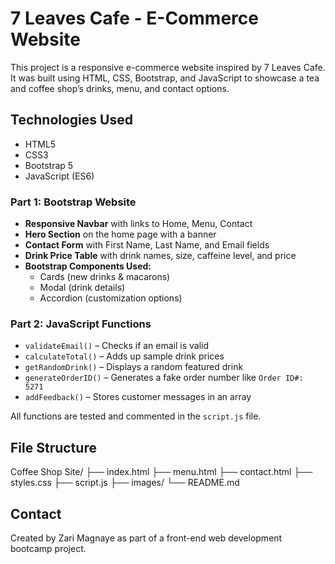 # 7 Leaves Cafe - E-Commerce Website

This project is a responsive e-commerce website inspired by 7 Leaves Cafe.
It was built using HTML, CSS, Bootstrap, and JavaScript to showcase a tea and coffee shop’s drinks, menu, and contact options.

## Technologies Used
- HTML5
- CSS3
- Bootstrap 5
- JavaScript (ES6)

### Part 1: Bootstrap Website
- **Responsive Navbar** with links to Home, Menu, Contact
- **Hero Section** on the home page with a banner
- **Contact Form** with First Name, Last Name, and Email fields
- **Drink Price Table** with drink names, size, caffeine level, and price
- **Bootstrap Components Used:**
  - Cards (new drinks & macarons)
  - Modal (drink details)
  - Accordion (customization options)

### Part 2: JavaScript Functions
- `validateEmail()` – Checks if an email is valid
- `calculateTotal()` – Adds up sample drink prices
- `getRandomDrink()` – Displays a random featured drink
- `generateOrderID()` – Generates a fake order number like `Order ID#: 5271`
- `addFeedback()` – Stores customer messages in an array

All functions are tested and commented in the `script.js` file.

## File Structure
Coffee Shop Site/
├── index.html
├── menu.html
├── contact.html
├── styles.css
├── script.js
├── images/
└── README.md

## Contact
Created by Zari Magnaye as part of a front-end web development bootcamp project.